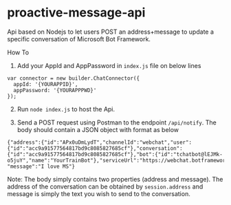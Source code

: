 # proactive-message-api

Api based on Nodejs to let users POST an address+message to update a specific conversation of Microsoft Bot Framework. 

How To

1. Add your AppId and AppPassword in ```index.js``` file on below lines

```
var connector = new builder.ChatConnector({
  appId: '{YOURAPPID}',
  appPassword: '{YOURAPPPWD}'
});
```

2. Run ```node index.js``` to host the Api.

3. Send a POST request using Postman to the endpoint ```/api/notify```. The body should contain a JSON object with format as below

```
{"address":{"id":"APx0uDmLydT","channelId":"webchat","user":{"id":"acc9a91577564817bd9c8085827685cf"},"conversation":{"id":"acc9a91577564817bd9c8085827685cf"},"bot":{"id":"tchatbot@lEJMk-o5juY","name":"YourTrainBot"},"serviceUrl":"https://webchat.botframework.com/"},
"message":"I love MS"}
```

Note: The body simply contains two properties (address and message). The address of the conversation can be obtained by ```session.address``` and message is simply the text you wish to send to the conversation.
